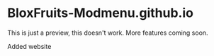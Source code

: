 # BloxFruits-Modmenu.github.io
This is just a preview, this doesn't work.
More features coming soon.

Added website
